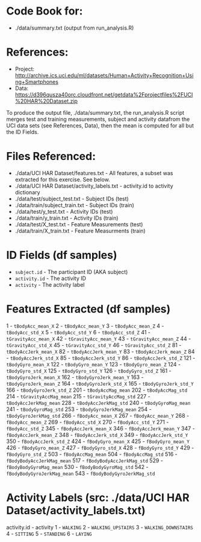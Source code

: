 # Code Book for:
*  ./data/summary.txt (output from run_analysis.R)

# References:
* Project: http://archive.ics.uci.edu/ml/datasets/Human+Activity+Recognition+Using+Smartphones
* Data: https://d396qusza40orc.cloudfront.net/getdata%2Fprojectfiles%2FUCI%20HAR%20Dataset.zip

To produce the output file, ./data/summary.txt, the run_analysis.R script merges test and training measurements, subject and activity datafrom the UCI data sets (see References, Data), then the mean is computed for all but the ID Fields.

# Files Referenced:
* ./data/UCI HAR Dataset/features.txt - All features, a subset was extracted for this exercise. See below.
* ./data/UCI HAR Dataset/activity_labels.txt - activity.id to activity dictionary
* ./data/test/subject_test.txt - Subject IDs (test)
* ./data/train/subject_train.txt - Subject IDs (train)
* ./data/test/y_test.txt - Activity IDs (test)
* ./data/train/y_train.txt - Activity IDs (train)
* ./data/test/X_test.txt - Feature Measurements (test)
* ./data/train/X_train.txt - Feature Measurments (train)

# ID Fields (df samples)
* `subject.id` - The participant ID (AKA subject)
* `activity.id` - The activity ID 
* `activity` - The activity label

# Features Extracted (df samples)
1 - `tBodyAcc_mean_X`
2 - `tBodyAcc_mean_Y`
3 - `tBodyAcc_mean_Z`
4 - `tBodyAcc_std_X`
5 - `tBodyAcc_std_Y`
6 - `tBodyAcc_std_Z`
41 - `tGravityAcc_mean_X`
42 - `tGravityAcc_mean_Y`
43 - `tGravityAcc_mean_Z`
44 - `tGravityAcc_std_X`
45 - `tGravityAcc_std_Y`
46 - `tGravityAcc_std_Z`
81 - `tBodyAccJerk_mean_X`
82 - `tBodyAccJerk_mean_Y`
83 - `tBodyAccJerk_mean_Z`
84 - `tBodyAccJerk_std_X`
85 - `tBodyAccJerk_std_Y`
86 - `tBodyAccJerk_std_Z`
121 - `tBodyGyro_mean_X`
122 - `tBodyGyro_mean_Y`
123 - `tBodyGyro_mean_Z`
124 - `tBodyGyro_std_X`
125 - `tBodyGyro_std_Y`
126 - `tBodyGyro_std_Z`
161 - `tBodyGyroJerk_mean_X`
162 - `tBodyGyroJerk_mean_Y`
163 - `tBodyGyroJerk_mean_Z`
164 - `tBodyGyroJerk_std_X`
165 - `tBodyGyroJerk_std_Y`
166 - `tBodyGyroJerk_std_Z`
201 - `tBodyAccMag_mean`
202 - `tBodyAccMag_std`
214 - `tGravityAccMag_mean`
215 - `tGravityAccMag_std`
227 - `tBodyAccJerkMag_mean`
228 - `tBodyAccJerkMag_std`
240 - `tBodyGyroMag_mean`
241 - `tBodyGyroMag_std`
253 - `tBodyGyroJerkMag_mean`
254 - `tBodyGyroJerkMag_std`
266 - `fBodyAcc_mean_X`
267 - `fBodyAcc_mean_Y`
268 - `fBodyAcc_mean_Z`
269 - `fBodyAcc_std_X`
270 - `fBodyAcc_std_Y`
271 - `fBodyAcc_std_Z`
345 - `fBodyAccJerk_mean_X`
346 - `fBodyAccJerk_mean_Y`
347 - `fBodyAccJerk_mean_Z`
348 - `fBodyAccJerk_std_X`
349 - `fBodyAccJerk_std_Y`
350 - `fBodyAccJerk_std_Z`
424 - `fBodyGyro_mean_X`
425 - `fBodyGyro_mean_Y`
426 - `fBodyGyro_mean_Z`
427 - `fBodyGyro_std_X`
428 - `fBodyGyro_std_Y`
429 - `fBodyGyro_std_Z`
503 - `fBodyAccMag_mean`
504 - `fBodyAccMag_std`
516 - `fBodyBodyAccJerkMag_mean`
517 - `fBodyBodyAccJerkMag_std`
529 - `fBodyBodyGyroMag_mean`
530 - `fBodyBodyGyroMag_std`
542 - `fBodyBodyGyroJerkMag_mean`
543 - `fBodyBodyGyroJerkMag_std`

# Activity Labels (src: ./data/UCI HAR Dataset/activity_labels.txt)
activity.id - activity
1 - `WALKING`
2 - `WALKING_UPSTAIRS`
3 - `WALKING_DOWNSTAIRS`
4 - `SITTING`
5 - `STANDING`
6 - `LAYING`
